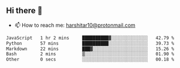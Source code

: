 ## Hi there 👋
- 📫 How to reach me: harshitar10@protonmail.com  
<!--START_SECTION:waka-->

```txt
JavaScript   1 hr 2 mins     ██████████▓░░░░░░░░░░░░░░   42.79 %
Python       57 mins         ██████████░░░░░░░░░░░░░░░   39.73 %
Markdown     22 mins         ███▓░░░░░░░░░░░░░░░░░░░░░   15.26 %
Bash         2 mins          ▒░░░░░░░░░░░░░░░░░░░░░░░░   01.90 %
Other        0 secs          ░░░░░░░░░░░░░░░░░░░░░░░░░   00.18 %
```

<!--END_SECTION:waka-->

<!--
**hharshitarora/hharshitarora** is a ✨ _special_ ✨ repository because its `README.md` (this file) appears on your GitHub profile.

Here are some ideas to get you started:

- 🔭 I’m currently working on ...
- 🌱 I’m currently learning ...
- 👯 I’m looking to collaborate on ...
- 🤔 I’m looking for help with ...
- 💬 Ask me about ...
- 📫 How to reach me: ...
- 😄 Pronouns: ...
- ⚡ Fun fact: ...
-->
